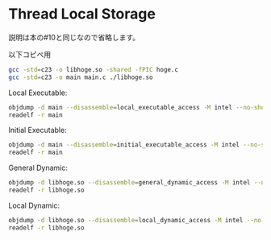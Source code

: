 # Thread Local Storage

説明は本の#10と同じなので省略します。

以下コピペ用

```sh
gcc -std=c23 -o libhoge.so -shared -fPIC hoge.c
gcc -std=c23 -o main main.c ./libhoge.so
```

Local Executable:

```sh
objdump -d main --disassemble=local_executable_access -M intel --no-show-raw-insn
readelf -r main
```

Initial Executable:

```sh
objdump -d main --disassemble=initial_executable_access -M intel --no-show-raw-insn
readelf -r main
```

General Dynamic:

```sh
objdump -d libhoge.so --disassemble=general_dynamic_access -M intel --no-show-raw-insn
readelf -r libhoge.so
```

Local Dynamic:

```sh
objdump -d libhoge.so --disassemble=local_dynamic_access -M intel --no-show-raw-insn
readelf -r libhoge.so
```


